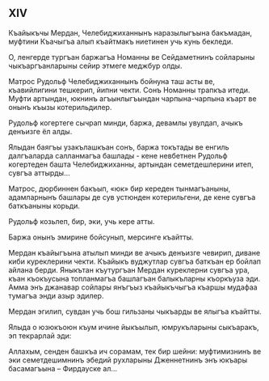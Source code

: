 ## XIV

Къайыкъчы Мердан, Челебиджиханнынъ наразылыгъына бакъмадан, муфтини Къачыгъа алып къайтмакъ ниетинен учь кунь бекледи.

О, ленгерде тургъан баржагъа Номанны ве Сейдаметнинъ сойларыны чыкъаргъанларыны сейир этмеге меджбур олды.

Матрос Рудольф Челебиджиханнынъ бойнуна таш асты ве, къавийлигини тешкерип, йипни чекти.
Сонъ Номанны трапкъа итеди.
Муфти артындан, юкнинъ агъынлыгъындан чарпына-чарпына къарт ве онынъ къызы котерильдилер.

Рудольф когертеге сычрап минди, баржа, девамлы увулдап, ачыкъ денъизге ёл алды. 

Ялыдан баягъы узакълашкъан сонъ, баржа токътады ве енгиль далгъаларда салланмагъа башлады - кене невбетнен Рудольф когертеден башта Челебиджиханны, артындан семетдешлерини итеп, сувгъа аттырды…

Матрос, дюрбиннен бакъып, «юк» бир кереден тынмагъаныны, адамларнынъ башлары де сув устюнден котерильгени, де кене сувгъа баткъаныны корьди.

Рудольф козьлеп, бир, эки, учь кере атты.

Баржа онынъ эмирине бойсунып, мерсинге къайтты.

Мердан къайыгъына атылып минди ве ачыкъ денъизге чевирип, диване киби куреклерини чекти.
Къайыкъ вуджутлар сувгъа баткъан ер бойлап айлана берди.
Яныкътан къутургъан Мердан куреклерни сувгъа ура, къан къокъусына топланмагъа башлагъан балыкъларны къоркъуза эди.
Амма энъ джанавар сойлары янъгъыз къайыкъчыгъа къаршы мудафаа тумагъа энди азыр эдилер.

Мердан эгилип, сувдан учь бош гильзаны чыкъарды ве ялыгъа къайтты.

Ялыда о юзюкъоюн къум ичине йыкъылып, юмрукъларыны сыкъаракъ, эп текрарлай эди:

Аллахым, сенден башкъа ич сорамам, тек бир шейни: муфтимизнинъ ве эки семетдешимнинъ эбедий рухларыны Дженнетнинъ энъ юкъары басамагъына – Фирдауске ал…
